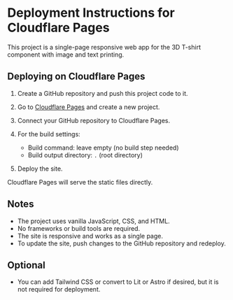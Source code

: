 # Deployment Instructions for Cloudflare Pages

This project is a single-page responsive web app for the 3D T-shirt component with image and text printing.

## Deploying on Cloudflare Pages

1. Create a GitHub repository and push this project code to it.

2. Go to [Cloudflare Pages](https://pages.cloudflare.com/) and create a new project.

3. Connect your GitHub repository to Cloudflare Pages.

4. For the build settings:
   - Build command: leave empty (no build step needed)
   - Build output directory: `.` (root directory)

5. Deploy the site.

Cloudflare Pages will serve the static files directly.

## Notes

- The project uses vanilla JavaScript, CSS, and HTML.
- No frameworks or build tools are required.
- The site is responsive and works as a single page.
- To update the site, push changes to the GitHub repository and redeploy.

## Optional

- You can add Tailwind CSS or convert to Lit or Astro if desired, but it is not required for deployment.
